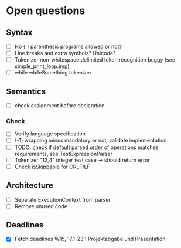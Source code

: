 # Open questions

## Syntax
- [ ] No { } parenthesis programs allowed or not?
- [ ] Line breaks and extra symbols? Unicode?
- [ ] Tokenizer non-whitespace delimited token recognition buggy (see simple_print_loop.imp)
- [ ] while whileSomething tokenizer

## Semantics
- [ ] check assignment before declaration

### Check
- [ ] Verify language specification
- [ ] (-1) wrapping minus mandatory or not, validate implementation
- [ ] TODO: check if default parsed order of operations matches requirements, see TestExpressionParser
- [ ] Tokenizer "12,4" integer test case -> should return error
- [ ] Check isSkippable for CRLF/LF

## Architecture
- [ ] Separate ExecutionContext from parser
- [ ] Remove unused code

## Deadlines
- [x] Fetch deadlines
    W15, 17.1-23.1 Projektabgabe und Präsentation

